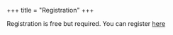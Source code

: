 +++
title = "Registration"
+++

Registration is free but required. You can register [here](https://forms.gle/c79hQZKzBc3Jmxru5)